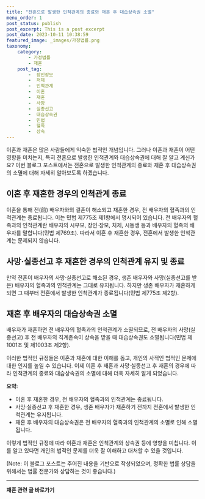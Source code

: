 ```yaml
---
title: "전혼으로 발생한 인척관계의 종료와 재혼 후 대습상속권 소멸"
menu_order: 1
post_status: publish
post_excerpt: This is a post excerpt
post_date: 2023-10-11 10:38:59
featured_image: _images/가정법률.png
taxonomy:
    category:
        - 가정법률
        - 재혼
    post_tag:
        -  장인장모
        -  처제
        -  인척관계
        -  이혼
        -  재혼
        -  사망
        -  실종선고
        -  대습상속권
        -  민법
        -  혈족
        -  상속
---
```



이혼과 재혼은 많은 사람들에게 익숙한 법적인 개념입니다. 그러나 이혼과 재혼이 어떤 영향을 미치는지, 특히 전혼으로 발생한 인척관계와 대습상속권에 대해 잘 알고 계신가요? 이번 블로그 포스트에서는 전혼으로 발생한 인척관계의 종료와 재혼 후 대습상속권의 소멸에 대해 자세히 알아보도록 하겠습니다.

## 이혼 후 재혼한 경우의 인척관계 종료

이혼을 통해 전(前) 배우자와의 결혼이 해소되고 재혼한 경우, 전 배우자의 혈족과의 인척관계는 종료됩니다. 이는 민법 제775조 제1항에서 명시되어 있습니다. 전 배우자의 혈족과의 인척관계란 배우자의 시부모, 장인·장모, 처제, 시동생 등과 배우자의 혈족의 배우자를 말합니다(민법 제769조). 따라서 이혼 후 재혼한 경우, 전혼에서 발생한 인척관계는 문제되지 않습니다.

## 사망·실종선고 후 재혼한 경우의 인척관계 유지 및 종료

만약 전혼이 배우자의 사망·실종선고로 해소된 경우, 생존 배우자와 사망(실종선고를 받은) 배우자의 혈족과의 인척관계는 그대로 유지됩니다. 하지만 생존 배우자가 재혼하게 되면 그 때부터 전혼에서 발생한 인척관계가 종료됩니다(민법 제775조 제2항).

## 재혼 후 배우자의 대습상속권 소멸

배우자가 재혼하면 전 배우자의 혈족과의 인척관계가 소멸되므로, 전 배우자의 사망(실종선고) 후 전 배우자의 직계존속이 상속을 받을 때 대습상속권도 소멸됩니다(민법 제1001조 및 제1003조 제2항).

이러한 법적인 규정들은 이혼과 재혼에 대한 이해를 돕고, 개인의 사적인 법적인 문제에 대한 인지를 높일 수 있습니다. 이제 이혼 후 재혼과 사망·실종선고 후 재혼의 경우에 따라 인척관계의 종료와 대습상속권의 소멸에 대해 더욱 자세히 알게 되었습니다.

**요약:**
- 이혼 후 재혼한 경우, 전 배우자의 혈족과의 인척관계는 종료됩니다.
- 사망·실종선고 후 재혼한 경우, 생존 배우자가 재혼하기 전까지 전혼에서 발생한 인척관계는 유지됩니다.
- 재혼 후 배우자의 대습상속권은 전 배우자의 혈족과의 인척관계의 소멸로 인해 소멸됩니다.

이렇게 법적인 규정에 따라 이혼과 재혼은 인척관계와 상속권 등에 영향을 미칩니다. 이를 알고 있다면 개인의 법적인 문제를 더욱 잘 이해하고 대처할 수 있을 것입니다.

(Note: 이 블로그 포스트는 주어진 내용을 기반으로 작성되었으며, 정확한 법률 상담을 위해서는 법률 전문가와 상담하는 것이 좋습니다.)

<!-- wp:separator -->
<hr class="wp-block-separator has-alpha-channel-opacity"/>
<!-- /wp:separator -->

<!-- wp:group {"backgroundColor":"base","layout":{"type":"constrained"}} -->
<div class="wp-block-group has-base-background-color has-background"><!-- wp:paragraph {"align":"center","fontSize":"large"} -->
<p class="has-text-align-center has-large-font-size"><strong>재혼 관련 글 바로가기</strong></p>
<!-- /wp:paragraph -->


<!-- wp:latest-posts
{"categories":[{"id":1427,"count":19,"description":"","link":"https://uknowlaw.com/category/%ec%9e%ac%ed%98%bc/","name":"재혼","slug":"재혼","taxonomy":"category","parent":0,"meta":[],"_links":{"self":[{"href":"https://uknowlaw.com/wp-json/wp/v2/categories/1427"}],"collection":[{"href":"https://uknowlaw.com/wp-json/wp/v2/categories"}],"about":[{"href":"https://uknowlaw.com/wp-json/wp/v2/taxonomies/category"}],"wp:post_type":[{"href":"https://uknowlaw.com/wp-json/wp/v2/posts?categories=1427"}],"curies":[{"name":"wp","href":"https://api.w.org/{rel}","templated":true}]}}],"postsToShow":100,"excerptLength":28,"postLayout":"grid","columns":2,"featuredImageAlign":"left","featuredImageSizeSlug":"large","fontSize":"medium"} /--></div>
<!-- /wp:group -->